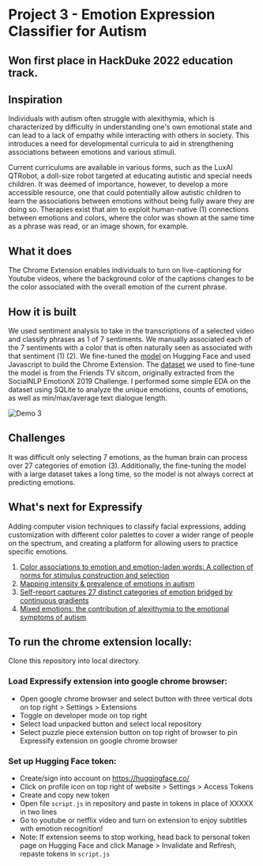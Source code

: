# Project 3 - Emotion Expression Classifier for Autism 

## Won first place in HackDuke 2022 education track.

## Inspiration
Individuals with autism often struggle with alexithymia, which is characterized by difficulty in understanding one's own emotional state and can lead to a lack of empathy while interacting with others in society. This introduces a need for developmental curricula to aid in strengthening associations between emotions and various stimuli.

Current curriculums are available in various forms, such as the LuxAI QTRobot, a doll-size robot targeted at educating autistic and special needs children. It was deemed of importance, however, to develop a more accessible resource, one that could potentially allow autistic children to learn the associations between emotions without being fully aware they are doing so. Therapies exist that aim to exploit human-native (1) connections between emotions and colors, where the color was shown at the same time as a phrase was read, or an image shown, for example.

## What it does
The Chrome Extension enables individuals to turn on live-captioning for Youtube videos, where the background color of the captions changes to be the color associated with the overall emotion of the current phrase.

## How it is built
We used sentiment analysis to take in the transcriptions of a selected video and classify phrases as 1 of 7 sentiments. We manually associated each of the 7 sentiments with a color that is often naturally seen as associated with that sentiment (1) (2). We fine-tuned the [model](https://huggingface.co/michellejieli/emotion_text_classifier?text=What%3F) on Hugging Face and used Javascript to build the Chrome Extension. The [dataset](https://huggingface.co/datasets/michellejieli/friends_dataset) we used to fine-tune the model is from the Friends TV sitcom, originally extracted from the SocialNLP EmotionX 2019 Challenge. I performed some simple EDA on the dataset using SQLite to analyze the unique emotions, counts of emotions, as well as min/max/average text dialogue length. 

![Demo 3](https://user-images.githubusercontent.com/70456530/200072657-59bdbcc0-32a2-4f75-92f7-14ff12104259.png)

## Challenges 
It was difficult only selecting 7 emotions, as the human brain can process over 27 categories of emotion (3). Additionally, the fine-tuning the model with a large dataset takes a long time, so the model is not always correct at predicting emotions. 

## What's next for Expressify
Adding computer vision techniques to classify facial expressions, adding customization with different color palettes to cover a wider range of people on the spectrum, and creating a platform for allowing users to practice specific emotions.

1) [Color associations to emotion and emotion-laden words: A collection of norms for stimulus construction and selection](https://doi.org/10.3758/s13428-015-0598-8)
2) [Mapping intensity & prevalence of emotions in autism](https://embrace-autism.com/mapping-intensity-and-prevalence-of-emotions/)
3) [Self-report captures 27 distinct categories of emotion bridged by continuous gradients](https://www.pnas.org/doi/10.1073/pnas.1702247114)
4) [Mixed emotions: the contribution of alexithymia to the emotional symptoms of autism](https://rdcu.be/cX7pJ)

## To run the chrome extension locally:
Clone this repository into local directory.<br />
### Load Expressify extension into google chrome browser:
- Open google chrome browser and select button with three vertical dots on top right > Settings > Extensions
- Toggle on developer mode on top right
- Select load unpacked button and select local repository
- Select puzzle piece extension button on top right of browser to pin Expressify extension on google chrome browser<br />
### Set up Hugging Face token:
- Create/sign into account on https://huggingface.co/
- Click on profile icon on top right of website > Settings > Access Tokens
- Create and copy new token
- Open file `script.js` in repository and paste in tokens in place of XXXXX in two lines
- Go to youtube or netflix video and turn on extension to enjoy subtitles with emotion recognition!
- Note: If extension seems to stop working, head back to personal token page on Hugging Face and click Manage > Invalidate and Refresh, repaste tokens in `script.js`
